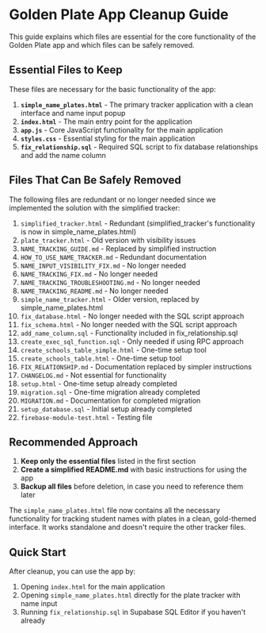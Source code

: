 # Golden Plate App Cleanup Guide

This guide explains which files are essential for the core functionality of the Golden Plate app and which files can be safely removed.

## Essential Files to Keep

These files are necessary for the basic functionality of the app:

1. **`simple_name_plates.html`** - The primary tracker application with a clean interface and name input popup
2. **`index.html`** - The main entry point for the application
3. **`app.js`** - Core JavaScript functionality for the main application
4. **`styles.css`** - Essential styling for the main application
5. **`fix_relationship.sql`** - Required SQL script to fix database relationships and add the name column

## Files That Can Be Safely Removed

The following files are redundant or no longer needed since we implemented the solution with the simplified tracker:

1. `simplified_tracker.html` - Redundant (simplified_tracker's functionality is now in simple_name_plates.html)
2. `plate_tracker.html` - Old version with visibility issues
3. `NAME_TRACKING_GUIDE.md` - Replaced by simplified instruction
4. `HOW_TO_USE_NAME_TRACKER.md` - Redundant documentation
5. `NAME_INPUT_VISIBILITY_FIX.md` - No longer needed
6. `NAME_TRACKING_FIX.md` - No longer needed
7. `NAME_TRACKING_TROUBLESHOOTING.md` - No longer needed
8. `NAME_TRACKING_README.md` - No longer needed 
9. `simple_name_tracker.html` - Older version, replaced by simple_name_plates.html
10. `fix_database.html` - No longer needed with the SQL script approach
11. `fix_schema.html` - No longer needed with the SQL script approach
12. `add_name_column.sql` - Functionality included in fix_relationship.sql
13. `create_exec_sql_function.sql` - Only needed if using RPC approach
14. `create_schools_table_simple.html` - One-time setup tool
15. `create_schools_table.html` - One-time setup tool
16. `FIX_RELATIONSHIP.md` - Documentation replaced by simpler instructions
17. `CHANGELOG.md` - Not essential for functionality
18. `setup.html` - One-time setup already completed
19. `migration.sql` - One-time migration already completed
20. `MIGRATION.md` - Documentation for completed migration
21. `setup_database.sql` - Initial setup already completed
22. `firebase-module-test.html` - Testing file

## Recommended Approach

1. **Keep only the essential files** listed in the first section
2. **Create a simplified README.md** with basic instructions for using the app
3. **Backup all files** before deletion, in case you need to reference them later

The `simple_name_plates.html` file now contains all the necessary functionality for tracking student names with plates in a clean, gold-themed interface. It works standalone and doesn't require the other tracker files.

## Quick Start

After cleanup, you can use the app by:

1. Opening `index.html` for the main application
2. Opening `simple_name_plates.html` directly for the plate tracker with name input
3. Running `fix_relationship.sql` in Supabase SQL Editor if you haven't already 